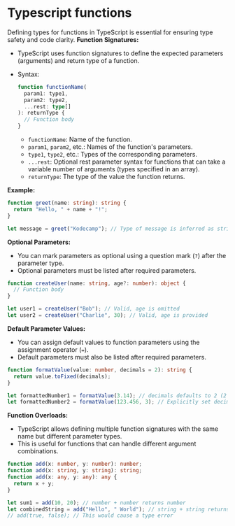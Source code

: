 # Typescript functions

Defining types for functions in TypeScript is essential for ensuring type safety and code clarity.
**Function Signatures:**

- TypeScript uses function signatures to define the expected parameters (arguments) and return type of a function.
- Syntax:

  ```typescript
  function functionName(
    param1: type1,
    param2: type2,
    ...rest: type[]
  ): returnType {
    // Function body
  }
  ```

  - `functionName`: Name of the function.
  - `param1`, `param2`, etc.: Names of the function's parameters.
  - `type1`, `type2`, etc.: Types of the corresponding parameters.
  - `...rest`: Optional rest parameter syntax for functions that can take a variable number of arguments (types specified in an array).
  - `returnType`: The type of the value the function returns.

**Example:**

```typescript
function greet(name: string): string {
  return "Hello, " + name + "!";
}

let message = greet("Kodecamp"); // Type of message is inferred as string
```

**Optional Parameters:**

- You can mark parameters as optional using a question mark (`?`) after the parameter type.
- Optional parameters must be listed after required parameters.

```typescript
function createUser(name: string, age?: number): object {
  // Function body
}

let user1 = createUser("Bob"); // Valid, age is omitted
let user2 = createUser("Charlie", 30); // Valid, age is provided
```

**Default Parameter Values:**

- You can assign default values to function parameters using the assignment operator (`=`).
- Default parameters must also be listed after required parameters.

```typescript
function formatValue(value: number, decimals = 2): string {
  return value.toFixed(decimals);
}

let formattedNumber1 = formatValue(3.14); // decimals defaults to 2 (2 decimal places)
let formattedNumber2 = formatValue(123.456, 3); // Explicitly set decimals to 3
```

**Function Overloads:**

- TypeScript allows defining multiple function signatures with the same name but different parameter types.
- This is useful for functions that can handle different argument combinations.

```typescript
function add(x: number, y: number): number;
function add(x: string, y: string): string;
function add(x: any, y: any): any {
  return x + y;
}

let sum1 = add(10, 20); // number + number returns number
let combinedString = add("Hello", " World"); // string + string returns string
// add(true, false); // This would cause a type error
```
